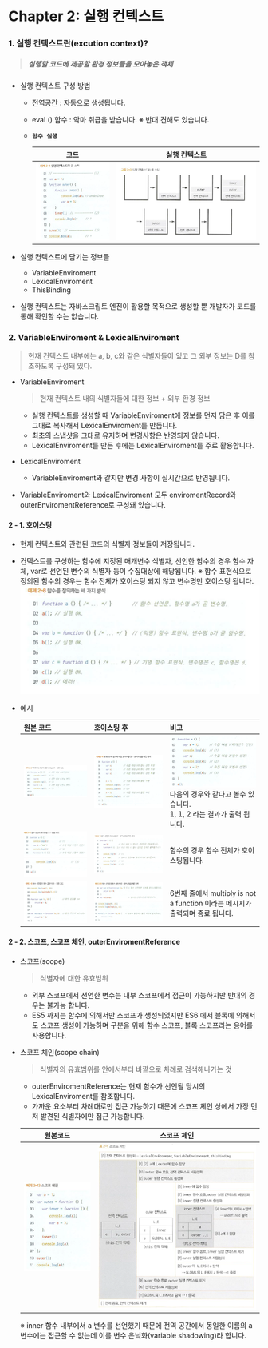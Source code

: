 # Chapter 2: 실행 컨텍스트



### 1. 실행 컨텍스트란(excution context)?

> ##### 실행할 코드에 제공할 환경 정보들을 모아놓은 객체



- 실행 컨텍스트 구성 방법

  - 전역공간 : 자동으로 생성됩니다.

  - eval () 함수 :  악마 취급을 받습니다.
    ※ 반대 견해도 있습니다.

  - **`함수 실행`**

    |                             코드                             |                        실행 컨텍스트                         |
    | :----------------------------------------------------------: | :----------------------------------------------------------: |
    | ![image-20210215141301456](210211_이원준_코어자바스크립트_Chapter_2_실행컨텍스트.assets/image-20210215141301456.png) | ![image-20210215141320147](210211_이원준_코어자바스크립트_Chapter_2_실행컨텍스트.assets/image-20210215141320147.png) |

- 실행 컨텍스트에 담기는 정보들

  - VariableEnviroment
  - LexicalEnviroment
  - ThisBinding

  

- 실행 컨텍스트는 자바스크립트 엔진이 활용할 목적으로 생성할 뿐 개발자가 코드를 통해 확인할 수는 없습니다.



### 2. VariableEnviroment & LexicalEnviroment

> 현재 컨텍스트 내부에는 a, b, c와 같은 식별자들이 있고
> 그 외부 정보는 D를 참조하도록 구성돼 있다.



- VariableEnviroment

  > 현재 컨텍스트 내의 식별자들에 대한 정보 + 외부 환경 정보

  - 실행 컨텍스트를 생성할 때 VariableEnviroment에  정보를 먼저 담은 후 이를 그대로 복사해서 LexicalEnviroment를 만듭니다.
  - 최초의 스냅샷을 그대로 유지하며 변경사항은 반영되지 않습니다.
  - LexicalEnviroment를 만든 후에는 LexicalEnviroment를 주로 활용합니다.

  

- LexicalEnviroment

  - VariableEnviroment와 같지만 변경 사항이 실시간으로 반영됩니다.

  

- VariableEnviroment와 LexicalEnviroment 모두 enviromentRecord와 outerEnviromentReference로 구성돼 있습니다.



#### 2 - 1. 호이스팅

- 현재 컨텍스트와 관련된 코드의 식별자 정보들이 저장됩니다.

- 컨텍스트를 구성하는 함수에 지정된 매개변수 식별자, 선언한 함수의 경우 함수 자체, var로 선언된 변수의 식별자 등이 수집대상에 해당됩니다.
  ※ 함수 표현식으로 정의된 함수의 경우는 함수 전체가 호이스팅 되지 않고 변수명만 호이스팅 됩니다.
  ![image-20210215150539123](210211_이원준_코어자바스크립트_Chapter_2_실행컨텍스트.assets/image-20210215150539123.png)

- 예시

  | 원본 코드                                                    | 호이스팅 후                                                  | 비고                                                         |
  | ------------------------------------------------------------ | ------------------------------------------------------------ | ------------------------------------------------------------ |
  | ![image-20210215145721930](210211_이원준_코어자바스크립트_Chapter_2_실행컨텍스트.assets/image-20210215145721930.png) | ![image-20210215145748299](210211_이원준_코어자바스크립트_Chapter_2_실행컨텍스트.assets/image-20210215145748299.png) | ![image-20210215145840949](210211_이원준_코어자바스크립트_Chapter_2_실행컨텍스트.assets/image-20210215145840949.png)<br />다음의 경우와 같다고 볼수 있습니다.<br />1, 1, 2 라는 결과가 출력 됩니다. |
  | ![image-20210215150002044](210211_이원준_코어자바스크립트_Chapter_2_실행컨텍스트.assets/image-20210215150002044.png)<br />![image-20210215150039011](210211_이원준_코어자바스크립트_Chapter_2_실행컨텍스트.assets/image-20210215150039011.png) | ![image-20210215150107742](210211_이원준_코어자바스크립트_Chapter_2_실행컨텍스트.assets/image-20210215150107742.png) | 함수의 경우 함수 전체가 호이스팅됩니다.                      |
  | ![image-20210215150724583](210211_이원준_코어자바스크립트_Chapter_2_실행컨텍스트.assets/image-20210215150724583.png) | ![image-20210215150749099](210211_이원준_코어자바스크립트_Chapter_2_실행컨텍스트.assets/image-20210215150749099.png)<br />![image-20210215150803954](210211_이원준_코어자바스크립트_Chapter_2_실행컨텍스트.assets/image-20210215150803954.png) | 6번째 줄에서 multiply is not a function 이라는 메시지가 출력되며 종료 됩니다. |

  

#### 2 - 2. 스코프, 스코프 체인, outerEnviromentReference

- 스코프(scope)

  > 식별자에 대한 유효범위

  - 외부 스코프에서 선언한 변수는 내부 스코프에서 접근이 가능하지만 반대의 경우는 불가능 합니다.
  - ES5 까지는 함수에 의해서만 스코프가 생성되었지만 ES6 에서 블록에 의해서도 스코프 생성이 가능하며 구분을 위해 함수 스코프, 블록 스코프라는 용어를 사용합니다.



- 스코프 체인(scope chain)

  > 식별자의 유효범위를 안에서부터 바깥으로 차례로 검색해나가는 것

  - outerEnviromentReference는 현재 함수가 선언될 당시의 LexicalEnviroment를 참조합니다.
  - 가까운 요소부터 차례대로만 접근 가능하기 때문에 스코프 체인 상에서 가장 먼저 발견된 식별자에만 접근 가능합니다.

  |                           원본코드                           |                         스코프 체인                          |
  | :----------------------------------------------------------: | :----------------------------------------------------------: |
  | ![image-20210215152117957](210211_이원준_코어자바스크립트_Chapter_2_실행컨텍스트.assets/image-20210215152117957.png) | ![image-20210215152136573](210211_이원준_코어자바스크립트_Chapter_2_실행컨텍스트.assets/image-20210215152136573.png) |

  ※ inner 함수 내부에서 a 변수를 선언했기 때문에 전역 공간에서 동일한 이름의 a 변수에는 접근할 수 없는데 이를 변수 은닉화(variable shadowing)라 합니다.